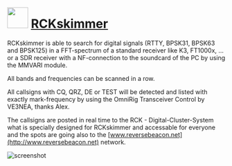 ﻿# <img src="https://cdn.jsdelivr.net/gh/chtof/chocolatey-packages/manual/rckskimmer/rckskimmer.png" width="48" height="48"/> [RCKskimmer](https://chocolatey.org/packages/rckskimmer)

RCKskimmer is able to search for digital signals (RTTY, BPSK31, BPSK63 and BPSK125) in a FFT-spectrum of a standard receiver like K3, FT1000x, ... or a SDR receiver with a NF-connection to the soundcard of the PC by using the MMVARI module.

All bands and frequencies can be scanned in a row.

All callsigns with CQ, QRZ, DE or TEST will be detected and listed with exactly mark-frequency by using the OmniRig Transceiver Control by VE3NEA, thanks Alex.

The callsigns are posted in real time to the RCK - Digital-Cluster-System what is specially designed for RCKskimmer and accessable for everyone and the spots are going also to the [www.reversebeacon.net](http://www.reversebeacon.net) network.

![screenshot](https://cdn.jsdelivr.net/gh/chtof/chocolatey-packages/manual/rckskimmer/screenshot.png)